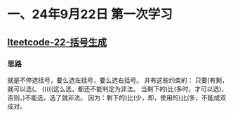 # 一、24年9月22日 第一次学习
## [lteetcode-22-括号生成](https://leetcode.cn/problems/generate-parentheses/)

### 思路
就是不停选括号，要么选左括号，要么选右括号。
并有这些约束的：
只要(有剩，就可以选(。 (((((这么选，都还不能判定为非法。
当剩下的)比(多时，才可以选)，否则，)不能选，选了就非法。
因为：剩下的)比(少，即，使用的)比(多，不能成双成对。


